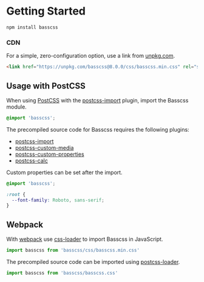 
# Getting Started

```
npm install basscss
```

### CDN

For a simple, zero-configuration option, use a link from [unpkg.com](https://unpkg.com/basscss/css/basscss.min.css).

```html
<link href="https://unpkg.com/basscss@8.0.0/css/basscss.min.css" rel="stylesheet">
```

## Usage with PostCSS

When using [PostCSS]() with the [postcss-import](https://github.com/postcss/postcss-import) plugin, import the Basscss module.

```css
@import 'basscss';
```

The precompiled source code for Basscss requires the following plugins:
- [postcss-import](https://github.com/postcss/postcss-import)
- [postcss-custom-media](https://github.com/postcss/postcss-custom-media)
- [postcss-custom-properties](https://github.com/postcss/postcss-custom-properties)
- [postcss-calc](https://github.com/postcss/postcss-calc)

Custom properties can be set after the import.

```css
@import 'basscss';

:root {
  --font-family: Roboto, sans-serif;
}
```

## Webpack

With [webpack](https://webpack.github.io) use [css-loader](https://github.com/webpack/css-loader) to import Basscss in JavaScript.

```js
import basscss from 'basscss/css/basscss.min.css'
```

The precompiled source code can be imported using [postcss-loader](https://github.com/postcss/postcss-loader).

```js
import basscss from 'basscss/basscss.css'
```

